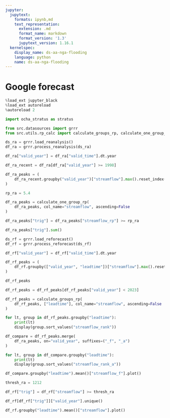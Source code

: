 ```yaml
---
jupyter:
  jupytext:
    formats: ipynb,md
    text_representation:
      extension: .md
      format_name: markdown
      format_version: '1.3'
      jupytext_version: 1.16.1
  kernelspec:
    display_name: ds-aa-nga-flooding
    language: python
    name: ds-aa-nga-flooding
---
```


# Google forecast

```python
%load_ext jupyter_black
%load_ext autoreload
%autoreload 2
```

```python
import ocha_stratus as stratus

from src.datasources import grrr
from src.utils.rp_calc import calculate_groups_rp, calculate_one_group_rp
```

```python
ds_ra = grrr.load_reanalysis()
df_ra = grrr.process_reanalysis(ds_ra)
```

```python
df_ra["valid_year"] = df_ra["valid_time"].dt.year
```

```python
df_ra_recent = df_ra[df_ra["valid_year"] >= 1998]
```

```python
df_ra_peaks = (
    df_ra_recent.groupby("valid_year")["streamflow"].max().reset_index()
)
```

```python
rp_ra = 5.4
```

```python
df_ra_peaks = calculate_one_group_rp(
    df_ra_peaks, col_name="streamflow", ascending=False
)
```

```python
df_ra_peaks["trig"] = df_ra_peaks["streamflow_rp"] >= rp_ra
```

```python
df_ra_peaks["trig"].sum()
```

```python
ds_rf = grrr.load_reforecast()
df_rf = grrr.process_reforecast(ds_rf)
```

```python
df_rf["valid_year"] = df_rf["valid_time"].dt.year
```

```python
df_rf_peaks = (
    df_rf.groupby(["valid_year", "leadtime"])["streamflow"].max().reset_index()
)
```

```python
df_rf_peaks
```

```python
df_rf_peaks = df_rf_peaks[df_rf_peaks["valid_year"] < 2023]
```

```python
df_rf_peaks = calculate_groups_rp(
    df_rf_peaks, ["leadtime"], col_name="streamflow", ascending=False
)
```

```python
for lt, group in df_rf_peaks.groupby("leadtime"):
    print(lt)
    display(group.sort_values("streamflow_rank"))
```

```python
df_compare = df_rf_peaks.merge(
    df_ra_peaks, on="valid_year", suffixes=("_f", "_a")
)
```

```python
for lt, group in df_compare.groupby("leadtime"):
    print(lt)
    display(group.sort_values("streamflow_rank_a"))
```

```python
df_compare.groupby("leadtime").mean()["streamflow_f"].plot()
```

```python
thresh_ra = 1212
```

```python
df_rf["trig"] = df_rf["streamflow"] >= thresh_ra
```

```python
df_rf[df_rf["trig"]]["valid_year"].unique()
```

```python
df_rf.groupby("leadtime").mean()["streamflow"].plot()
```

```python

```
